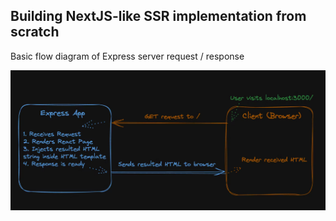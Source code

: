 ## Building NextJS-like SSR implementation from scratch

Basic flow diagram of Express server request / response

![Express App request and response cycle](image.png)